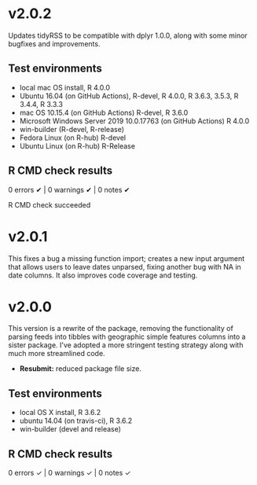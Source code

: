 # v2.0.2

Updates tidyRSS to be compatible with dplyr 1.0.0, along with some minor bugfixes and improvements.

## Test environments

* local mac OS install, R 4.0.0
* Ubuntu 16.04 (on GitHub Actions), R-devel, R 4.0.0, R 3.6.3, 3.5.3, R 3.4.4, R 3.3.3
* mac OS 10.15.4 (on GitHub Actions) R-devel, R 3.6.0
* Microsoft Windows Server 2019 10.0.17763 (on GitHub Actions) R 4.0.0
* win-builder (R-devel, R-release)
* Fedora Linux (on R-hub) R-devel
* Ubuntu Linux (on R-hub) R-Release

## R CMD check results

0 errors ✔ | 0 warnings ✔ | 0 notes ✔

R CMD check succeeded

# v2.0.1

This fixes a bug a missing function import; creates a new input argument that allows users to leave dates unparsed, fixing another bug with NA in date columns. It also improves code coverage and testing.

# v2.0.0

This version is a rewrite of the package, removing the functionality of parsing feeds into tibbles with geographic simple features columns into a sister package. I've adopted a more stringent testing strategy along with much more streamlined code.
- **Resubmit:** reduced package file size. 

## Test environments
* local OS X install, R 3.6.2
* ubuntu 14.04 (on travis-ci), R 3.6.2
* win-builder (devel and release)

## R CMD check results

0 errors ✓ | 0 warnings ✓ | 0 notes ✓

